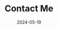 ---
title: 'Contact Me'
date: 2024-05-19
type: landing

design:
  # Section spacing
  spacing: '5rem'

# Page sections
sections:
  - block: markdown
    content:
        title: '연락 방법'
        subtitle: ''
        text: |-
          알아서 연락하세연
  - block: markdown
    content:
        title: '지도'
        subtitle: ''
        text: |-
          <script src="https://unpkg.com/leaflet@1.9.4/dist/leaflet.js"></script>
          <link rel="stylesheet" href="https://unpkg.com/leaflet@1.9.4/dist/leaflet.css" />
          <div id="tile_map"></div>
          <script>
            // Leaflet 초기화
            var map = L.map('map').setView({lon: 35.84601324617979, lat: 127.13444961966684}, 13);
            // 최대 범위 지정
            map.setMaxBounds([[32, 123], [44, 132.5]]);
            // '오픈스트리트맵 한국'에서 서비스하는 '군사 시설 없는 오픈스트리트맵 지도 타일'을 삽입
            L.tileLayer('https://tiles.osm.kr/hot/{z}/{x}/{y}.png', {
              maxZoom: 19,
              attribution: '&copy; <a href="https://openstreetmap.org/copyright">OpenStreetMap 기여자</a>'
            }).addTo(map);
            // 축척 막대를 지도 왼쪽 하단에 노출 
            L.control.scale({imperial: true, metric: true}).addTo(map);
            // 마커를 지도에 추가
            L.marker({lon: 35.84601324617979, lat: 127.13444961966684}).bindPopup('전북대학교 공학대학, 7호관 601호').addTo(map);
          </script>
          <style>
            #tile_map {
              /* 지도의 크기를 설정 */
              width: 500px;
              height: 500px;
            }
          </style>
---